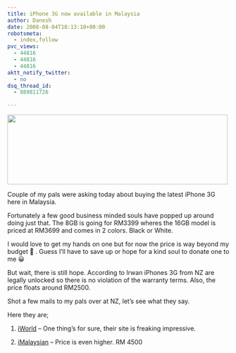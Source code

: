 ```yaml
---
title: iPhone 3G now available in Malaysia
author: Danesh
date: 2008-08-04T18:13:18+00:00
robotsmeta:
  - index,follow
pvc_views:
  - 44816
  - 44816
  - 44816
aktt_notify_twitter:
  - no
dsq_thread_id:
  - 889811726

---
```

<img loading="lazy" class="alignnone size-medium wp-image-745" title="iWorld" src="/wp-content/uploads/2008/08/r-500x159.jpg" alt="" width="500" height="159" srcset="/wp-content/uploads/2008/08/r-500x159.jpg 500w, /wp-content/uploads/2008/08/r.jpg 800w" sizes="(max-width: 500px) 100vw, 500px" />

Couple of my pals were asking today about buying the latest iPhone 3G here in Malaysia.

Fortunately a few good business minded souls have popped up around doing just that. The 8GB is going for RM3399 wheres the 16GB model is priced at RM3699 and comes in 2 colors. Black or White.

I would love to get my hands on one but for now the price is way beyond my budget 🙁 . Guess I&#8217;ll have to save up or hope for a kind soul to donate one to me 😀

But wait, there is still hope. According to Irwan iPhones 3G from NZ are legally unlocked so there is no violation of the warranty terms. Also, the price floats around RM2500.

Shot a few mails to my pals over at NZ, let&#8217;s see what they say.

Here they are;

1. [iWorld][1] &#8211; One thing&#8217;s for sure, their site is freaking impressive.

2. [iMalaysian][2] &#8211; Price is even higher. RM 4500

 [1]: http://www.iworld.com.my/blog/?page_id=197
 [2]: http://imalaysian.com/2008/06/11/3g-iphone-in-malaysia-starting-july-2008/